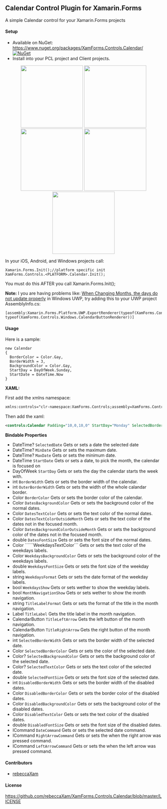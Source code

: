 ## Calendar Control Plugin for Xamarin.Forms

A simple Calendar control for your Xamarin.Forms projects

#### Setup
* Available on NuGet: https://www.nuget.org/packages/XamForms.Controls.Calendar/  [![NuGet](https://img.shields.io/nuget/v/XamForms.Controls.Calendar.svg?label=NuGet)](https://www.nuget.org/packages/XamForms.Controls.Calendar/)
* Install into your PCL project and Client projects.

<p align="center">
  <img src="https://raw.githubusercontent.com/rebeccaXam/XamForms.Controls.Calendar/master/iOS.png" height="200"/>
  <img src="https://raw.githubusercontent.com/rebeccaXam/XamForms.Controls.Calendar/master/Android.png" height="200"/>
  <img src="https://raw.githubusercontent.com/rebeccaXam/XamForms.Controls.Calendar/master/WinPhone.png" height="200"/>
  <img src="https://raw.githubusercontent.com/rebeccaXam/XamForms.Controls.Calendar/master/Win8.png" height="200"/>
  <img src="https://raw.githubusercontent.com/rebeccaXam/XamForms.Controls.Calendar/master/UWP.png" height="200"/>
</p>

In your iOS, Android, and Windows projects call:

```
Xamarin.Forms.Init();//platform specific init
XamForms.Controls.<PLATFORM>.Calendar.Init();
```

You must do this AFTER you call Xamarin.Forms.Init();

**Note:** I you are having problems like: [When Changing Months, the days do not update properly](https://github.com/rebeccaXam/XamForms.Controls.Calendar/issues/2) in Windows UWP, try adding this to your UWP project AssemblyInfo.cs:
```
[assembly:Xamarin.Forms.Platform.UWP.ExportRenderer(typeof(XamForms.Controls.CalendarButton), typeof(XamForms.Controls.Windows.CalendarButtonRenderer))]
```

#### Usage
Here is a sample:
```
new Calendar
{
  BorderColor = Color.Gay,
  BorderWidth = 3,
  BackgroundColor = Color.Gay,
  StartDay = DayOfWeek.Sunday,
  StartDate = DateTime.Now
}
```

**XAML:**

First add the xmlns namespace:
```xml
xmlns:controls="clr-namespace:XamForms.Controls;assembly=XamForms.Controls.Calendar"
```

Then add the xaml:

```xml
<controls:Calendar Padding="10,0,10,0" StartDay="Monday" SelectedBorderWidth="4" DisabledBorderColor="Black">
```


**Bindable Properties**
* DateTime? ```SelectedDate``` Gets or sets a date the selected date
* DateTime? ```MinDate``` Gets or sets the maximum date.
* DateTime? ```MaxDate``` Gets or sets the minimum date.
* DateTime ```StartDate``` Gets or sets a date, to pick the month, the calendar is focused on
* DayOfWeek ```StartDay``` Gets or sets the day the calendar starts the week with.
* int ```BorderWidth``` Gets or sets the border width of the calendar.
* int ```OuterBorderWidth``` Gets or sets the width of the whole calandar border.
* Color ```BorderColor``` Gets or sets the border color of the calendar.
* Color ```DatesBackgroundColor``` Gets or sets the background color of the normal dates.
* Color ```DatesTextColor``` Gets or sets the text color of the normal dates.
* Color ```DatesTextColorOutsideMonth``` Gets or sets the text color of the dates not in the focused month.
* Color ```DatesBackgroundColorOutsideMonth``` Gets or sets the background color of the dates not in the focused month.
* double ```DatesFontSize``` Gets or sets the font size of the normal dates.
* Color ``````WeekdaysTextColor``` Gets or sets the text color of the weekdays labels.
* Color ```WeekdaysBackgroundColor``` Gets or sets the background color of the weekdays labels.
* double ```WeekdaysFontSize``` Gets or sets the font size of the weekday labels.
* string ```WeekdaysFormat``` Gets or sets the date format of the weekday labels.
* bool ```WeekdaysShow``` Gets or sets wether to show the weekday labels.
* bool ```MonthNavigationShow``` Gets or sets wether to show the month navigation.
* string ```TitleLabelFormat``` Gets or sets the format of the title in the month navigation.
* Label ```TitleLabel``` Gets the title label in the month navigation.
* CalendarButton ```TitleLeftArrow``` Gets the left button of the month navigation.
* CalendarButton ```TitleRightArrow``` Gets the right button of the month navigation.
* int ```SelectedBorderWidth``` Gets or sets the border width of the selected date.
* Color ```SelectedBorderColor``` Gets or sets the color of the selected date.
* Color? ```SelectedBackgroundColor``` Gets or sets the background color of the selected date.
* Color? ```SelectedTextColor``` Gets or sets the text color of the selected date.
* double ```SelectedFontSize``` Gets or sets the font size of the selected date.
* int ```DisabledBorderWidth``` Gets or sets the border width of the disabled dates.
* Color ```DisabledBorderColor``` Gets or sets the border color of the disabled dates.
* Color ```DisabledBackgroundColor``` Gets or sets the background color of the disabled dates.
* Color ```DisabledTextColor``` Gets or sets the text color of the disabled dates.
* double ```DisabledFontSize``` Gets or sets the font size of the disabled dates.
* ICommand ```DateCommand``` Gets or sets the selected date command.
* ICommand ```RightArrowCommand``` Gets or sets the when the right arrow was pressed command.
* ICommand ```LeftArrowCommand``` Gets or sets the when the left arrow was pressed command.

#### Contributors
* [rebeccaXam](https://github.com/rebeccaXam)

#### License
https://github.com/rebeccaXam/XamForms.Controls.Calendar/blob/master/LICENSE
